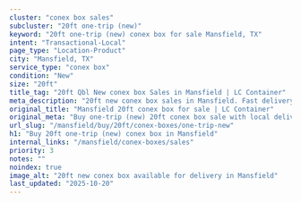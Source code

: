 ```yaml
---
cluster: "conex box sales"
subcluster: "20ft one-trip (new)"
keyword: "20ft one-trip (new) conex box for sale Mansfield, TX"
intent: "Transactional-Local"
page_type: "Location-Product"
city: "Mansfield, TX"
service_type: "conex box"
condition: "New"
size: "20ft"
title_tag: "20ft Qbl New conex box Sales in Mansfield | LC Container"
meta_description: "20ft new conex box sales in Mansfield. Fast delivery, competitive pricing. Serving conex boxes area. Quote ID: IA5. Call (214) 524-4168 for your free quote today."
original_title: "Mansfield 20ft conex box for sale | LC Container"
original_meta: "Buy one-trip (new) 20ft conex box sale with local delivery in Mansfield, TX. LC Container — local Since 2003. Request a fast quote today."
url_slug: "/mansfield/buy/20ft/conex-boxes/one-trip-new"
h1: "Buy 20ft one-trip (new) conex box in Mansfield"
internal_links: "/mansfield/conex-boxes/sales"
priority: 3
notes: ""
noindex: true
image_alt: "20ft new conex box available for delivery in Mansfield"
last_updated: "2025-10-20"
---
```


<!-- TODO: Add unique city/inventory copy, images, and internal links here. -->
